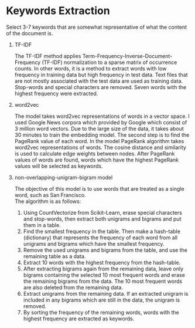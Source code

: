 # Keywords Extraction

Select 3-7 keywords that are somewhat representative of what the content of the document is. 

1. TF-IDF 

    The TF-IDF method applies Term-Frequency-Inverse-Document-Frequency (TF-IDF) normalization to a sparse matrix of occurrence counts. 
    In other words, it is a method to extract words with low frequency in training data but high frequency in test data. 
    Text files that are not mostly associated with the test data are used as training data. 
    Stop-words and special characters are removed. Seven words with the highest frequency were extracted.
    
    
2. word2vec

    The model takes word2vec representations of words in a vector space. 
    I used Google News corpora which provided by Google which consist of 3 million word vectors. 
    Due to the large size of the data, it takes about 30 minutes to train the embedding model.
    The second step is to find the PageRank value of each word. In the model PageRank algorithm takes word2vec representations of words. 
    The cosine distance and similarity is used to calculate edge weights between nodes. 
    After PageRank values of words are found, words which have the highest PageRank values will be selected as keywords.
    
    
3. non-overlapping-unigram-bigram model
    
    The objective of this model is to use words that are treated as a single word, such as San Francisco.  
    The algorithm is as follows:

    1. Using CountVectorize from Scikit-Learn, erase special characters and stop-words, 
       then extract both unigrams and bigrams and put them in a table.
    2. Find the smallest frequency in the table. Then make a hash-table (dictionary) that represents 
       the frequency of each word from all unigrams and bigrams which have the smallest frequency.   
    3. Remove the used unigrams and bigrams from the table, and use the remaining table as a data. 
    4. Extract 10 words with the highest frequency from the hash-table.
    5. After extracting bigrams again from the remaining data, leave only bigrams containing 
       the selected 10 most frequent words and erase the remaining bigrams from the data. 
       The 10 most frequent words are also deleted from the remaining data.
    6. Extract unigrams from the remaining data. 
       If an extracted unigram is included in any bigrams which are still in the data, the unigram is removed.
    7. By sorting the frequency of the remaining words, words with the highest frequency are extracted as keywords.





